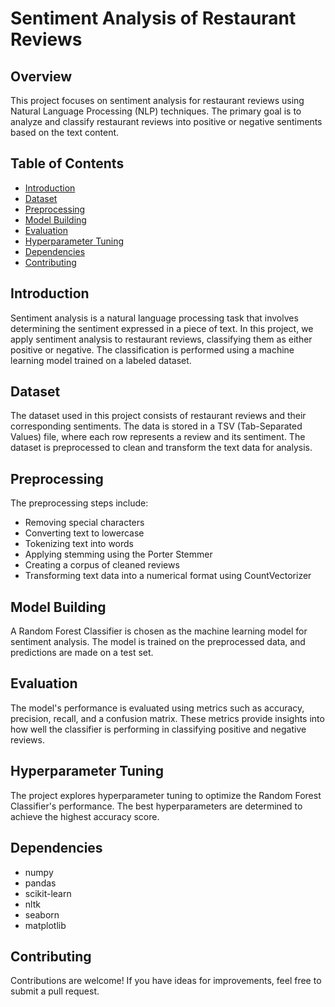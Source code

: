 # Sentiment Analysis of Restaurant Reviews

## Overview

This project focuses on sentiment analysis for restaurant reviews using Natural Language Processing (NLP) techniques. The primary goal is to analyze and classify restaurant reviews into positive or negative sentiments based on the text content.

## Table of Contents

- [Introduction](#introduction)
- [Dataset](#dataset)
- [Preprocessing](#preprocessing)
- [Model Building](#model-building)
- [Evaluation](#evaluation)
- [Hyperparameter Tuning](#hyperparameter-tuning)
- [Dependencies](#dependencies)
- [Contributing](#contributing)


## Introduction

Sentiment analysis is a natural language processing task that involves determining the sentiment expressed in a piece of text. In this project, we apply sentiment analysis to restaurant reviews, classifying them as either positive or negative. The classification is performed using a machine learning model trained on a labeled dataset.

## Dataset

The dataset used in this project consists of restaurant reviews and their corresponding sentiments. The data is stored in a TSV (Tab-Separated Values) file, where each row represents a review and its sentiment. The dataset is preprocessed to clean and transform the text data for analysis.

## Preprocessing

The preprocessing steps include:
- Removing special characters
- Converting text to lowercase
- Tokenizing text into words
- Applying stemming using the Porter Stemmer
- Creating a corpus of cleaned reviews
- Transforming text data into a numerical format using CountVectorizer

## Model Building

A Random Forest Classifier is chosen as the machine learning model for sentiment analysis. The model is trained on the preprocessed data, and predictions are made on a test set.

## Evaluation

The model's performance is evaluated using metrics such as accuracy, precision, recall, and a confusion matrix. These metrics provide insights into how well the classifier is performing in classifying positive and negative reviews.

## Hyperparameter Tuning

The project explores hyperparameter tuning to optimize the Random Forest Classifier's performance. The best hyperparameters are determined to achieve the highest accuracy score.


## Dependencies
- numpy
- pandas
- scikit-learn
- nltk
- seaborn
- matplotlib


## Contributing
Contributions are welcome! If you have ideas for improvements, feel free to submit a pull request.
